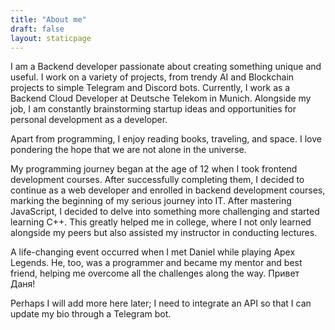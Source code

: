 ```yaml
---
title: "About me"
draft: false
layout: staticpage
---
```

I am a Backend developer passionate about creating something unique and useful. I work on a variety of projects, from trendy AI and Blockchain projects to simple Telegram and Discord bots. Currently, I work as a Backend Cloud Developer at Deutsche Telekom in Munich. Alongside my job, I am constantly brainstorming startup ideas and opportunities for personal development as a developer.

Apart from programming, I enjoy reading books, traveling, and space. I love pondering the hope that we are not alone in the universe.

My programming journey began at the age of 12 when I took frontend development courses. After successfully completing them, I decided to continue as a web developer and enrolled in backend development courses, marking the beginning of my serious journey into IT. After mastering JavaScript, I decided to delve into something more challenging and started learning C++. This greatly helped me in college, where I not only learned alongside my peers but also assisted my instructor in conducting lectures.

A life-changing event occurred when I met Daniel while playing Apex Legends. He, too, was a programmer and became my mentor and best friend, helping me overcome all the challenges along the way. Привет Даня!

Perhaps I will add more here later; I need to integrate an API so that I can update my bio through a Telegram bot.